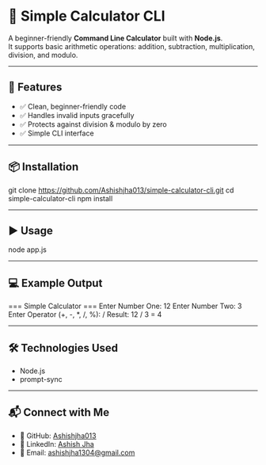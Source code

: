 # 🧮 Simple Calculator CLI

A beginner-friendly **Command Line Calculator** built with **Node.js**.  
It supports basic arithmetic operations: addition, subtraction, multiplication, division, and modulo.

---

## 🚀 Features
- ✅ Clean, beginner-friendly code  
- ✅ Handles invalid inputs gracefully  
- ✅ Protects against division & modulo by zero  
- ✅ Simple CLI interface  

---

## 📦 Installation
git clone https://github.com/Ashishjha013/simple-calculator-cli.git
cd simple-calculator-cli
npm install

---

## ▶️ Usage
node app.js

---

## 💻 Example Output
=== Simple Calculator ===
Enter Number One: 12
Enter Number Two: 3
Enter Operator (+, -, *, /, %): /
Result: 12 / 3 = 4

---

## 🛠 Technologies Used
- Node.js  
- prompt-sync  

---

## 📬 Connect with Me

- 🔗 GitHub: [Ashishjha013](https://github.com/Ashishjha013)
- 💼 LinkedIn: [Ashish Jha](https://www.linkedin.com/in/ashishjha13/)
- 📧 Email: [ashishjha1304@gmail.com](mailto:ashishjha1304@gmail.com)

